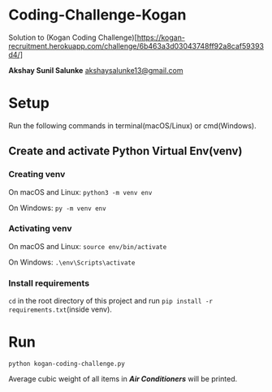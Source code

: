 # Coding-Challenge-Kogan
Solution to (Kogan Coding Challenge)[https://kogan-recruitment.herokuapp.com/challenge/6b463a3d03043748ff92a8caf59393d4/]

**Akshay Sunil Salunke**
akshaysalunke13@gmail.com

# Setup
Run the following commands in terminal(macOS/Linux) or cmd(Windows).

## Create and activate Python Virtual Env(venv)
### Creating venv
On macOS and Linux:
`python3 -m venv env`

On Windows:
`py -m venv env`

### Activating venv
On macOS and Linux:
`source env/bin/activate`

On Windows:
`.\env\Scripts\activate`

### Install requirements
`cd` in the root directory of this project and run `pip install -r requirements.txt`(inside venv).

# Run
`python kogan-coding-challenge.py`

Average cubic weight of all items in ***Air Conditioners*** will be printed.
